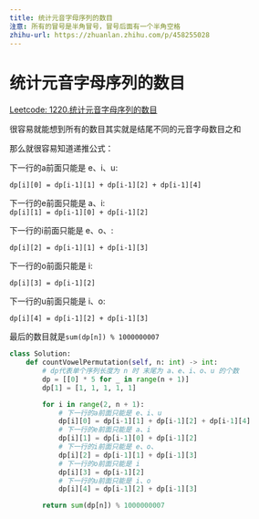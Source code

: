 ```yaml
---
title: 统计元音字母序列的数目
注意: 所有的冒号是半角冒号，冒号后面有一个半角空格
zhihu-url: https://zhuanlan.zhihu.com/p/458255028
---
```


# 统计元音字母序列的数目
[Leetcode: 1220.统计元音字母序列的数目](https://leetcode-cn.com/problems/count-vowels-permutation/)

很容易就能想到所有的数目其实就是结尾不同的元音字母数目之和

那么就很容易知道递推公式：

下一行的a前面只能是 e、i、u:

`dp[i][0] = dp[i-1][1] + dp[i-1][2] + dp[i-1][4]`

下一行的e前面只能是 a、i:\
`dp[i][1] = dp[i-1][0] + dp[i-1][2]`

下一行的i前面只能是 e、o、:

`dp[i][2] = dp[i-1][1] + dp[i-1][3]`

下一行的o前面只能是 i:

`dp[i][3] = dp[i-1][2]`

下一行的u前面只能是 i、o:

`dp[i][4] = dp[i-1][2] + dp[i-1][3]`

最后的数目就是`sum(dp[n]) % 1000000007`

```python
class Solution:
    def countVowelPermutation(self, n: int) -> int:
        # dp代表单个序列长度为 n 时 末尾为 a、e、i、o、u 的个数
        dp = [[0] * 5 for _ in range(n + 1)]
        dp[1] = [1, 1, 1, 1, 1]

        for i in range(2, n + 1):
            # 下一行的a前面只能是 e、i、u
            dp[i][0] = dp[i-1][1] + dp[i-1][2] + dp[i-1][4]
            # 下一行的e前面只能是 a、i
            dp[i][1] = dp[i-1][0] + dp[i-1][2]
            # 下一行的i前面只能是 e、o、
            dp[i][2] = dp[i-1][1] + dp[i-1][3]
            # 下一行的o前面只能是 i
            dp[i][3] = dp[i-1][2]
            # 下一行的u前面只能是 i、o
            dp[i][4] = dp[i-1][2] + dp[i-1][3]

        return sum(dp[n]) % 1000000007           
        
```